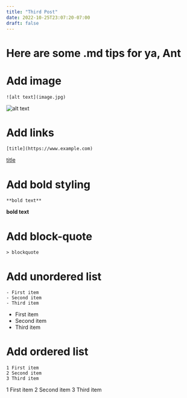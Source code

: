 ```yaml
---
title: "Third Post"
date: 2022-10-25T23:07:20-07:00
draft: false
---
```


# Here are some .md tips for ya, Ant

# Add image
```
![alt text](image.jpg)
```
![alt text](image.jpg)

# Add links
```
[title](https://www.example.com)
```
[title](https://www.example.com)

# Add bold styling
```
**bold text**
```
**bold text**

# Add block-quote
```
> blockquote
```

# Add unordered list
```
- First item
- Second item
- Third item
```
- First item
- Second item
- Third item

# Add ordered list
```
1 First item
2 Second item
3 Third item
```
1 First item
2 Second item
3 Third item

